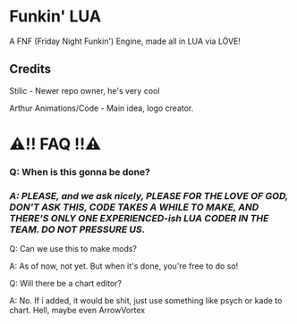 # Funkin' LUA

A FNF (Friday Night Funkin') Engine, made all in LUA via LÖVE!

## Credits

Stilic - Newer repo owner, he's very cool

Arthur Animations/Code - Main idea, logo creator.

# ⚠️!! FAQ !!⚠️
### Q: When is this gonna be done?
### **_A: PLEASE, and we ask nicely, PLEASE FOR THE LOVE OF GOD, DON'T ASK THIS, CODE TAKES A WHILE TO MAKE, AND THERE'S ONLY ONE EXPERIENCED-ish LUA CODER IN THE TEAM. DO NOT PRESSURE US._**

Q: Can we use this to make mods?

A: As of now, not yet. But when it's done, you're free to do so!

Q: Will there be a chart editor?

A: No. If i added, it would be shit, just use something like psych or kade to chart.
Hell, maybe even ArrowVortex
